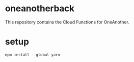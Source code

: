 # oneanotherback

This repository contains the Cloud Functions for OneAnother.

# setup

```
npm install --global yarn
```
